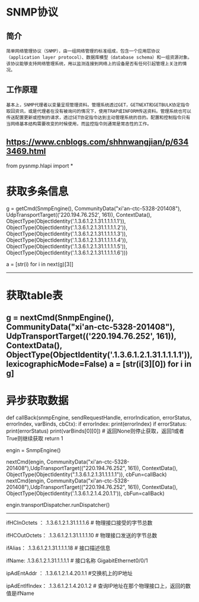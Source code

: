 # SNMP协议
## 简介
    简单网络管理协议（SNMP），由一组网络管理的标准组成，包含一个应用层协议（application layer protocol）、数据库模型（database schema）和一组资源对象。该协议能够支持网络管理系统，用以监测连接到网络上的设备是否有任何引起管理上关注的情况。
## 工作原理
    基本上，SNMP代理者以变量呈现管理资料。管理系统透过GET，GETNEXT和GETBULK协定指令取回资讯，或是代理者在没有被询问的情况下，使用TRAP或INFORM传送资料。管理系统也可以传送配置更新或控制的请求，透过SET协定指令达到主动管理系统的目的。配置和控制指令只有当网络基本结构需要改变的时候使用，而监控指令则通常是常态性的工作。


https://www.cnblogs.com/shhnwangjian/p/6343469.html
------------------------------------------------------------------------------------------------------
from pysnmp.hlapi import *
# 获取多条信息
g = getCmd(SnmpEngine(),
            CommunityData("xi'an-ctc-5328-201408"),
            UdpTransportTarget(('220.194.76.252', 161)),
            ContextData(),
            ObjectType(ObjectIdentity('.1.3.6.1.2.1.31.1.1.1.1.1')),
            ObjectType(ObjectIdentity('.1.3.6.1.2.1.31.1.1.1.1.2')),
            ObjectType(ObjectIdentity('.1.3.6.1.2.1.31.1.1.1.1.3')),
            ObjectType(ObjectIdentity('.1.3.6.1.2.1.31.1.1.1.1.4')),
            ObjectType(ObjectIdentity('.1.3.6.1.2.1.31.1.1.1.1.5')),
            ObjectType(ObjectIdentity('.1.3.6.1.2.1.31.1.1.1.1.6')))

a = [str(i) for i in next(g)[3]]

-------------------------------------------------------------------------------------------------------
# 获取table表
g = nextCmd(SnmpEngine(),
            CommunityData("xi'an-ctc-5328-201408"),
            UdpTransportTarget(('220.194.76.252', 161)),
            ContextData(),
            ObjectType(ObjectIdentity('.1.3.6.1.2.1.31.1.1.1.1')),
            lexicographicMode=False)
a = [str(i[3][0]) for i in g]
---------------------------------------------------------------------------------
# 异步获取数据 
def callBack(snmpEngine, sendRequestHandle, errorIndication, errorStatus, errorIndex, varBinds, cbCtx):
    if errorIndex:
        print(errorIndex)
    if errorStatus:
        print(errorStatus)
    print(varBinds[0][0])
    # 返回None则停止获取，返回1或者True则继续获取
    return 1


engin = SnmpEngine()

nextCmd(engin, CommunityData("xi'an-ctc-5328-201408"),UdpTransportTarget(("220.194.76.252", 161)), ContextData(), ObjectType(ObjectIdentity(".1.3.6.1.2.1.31.1.1.1.1")), cbFun=callBack)
nextCmd(engin, CommunityData("xi'an-ctc-5328-201408"),UdpTransportTarget(("220.194.76.252", 161)), ContextData(), ObjectType(ObjectIdentity('.1.3.6.1.2.1.4.20.1.1')), cbFun=callBack)

engin.transportDispatcher.runDispatcher()

--------------------------------------------------------------------------------------------------------------------

 ifHCInOctets ：  .1.3.6.1.2.1.31.1.1.1.6 #  物理接口接受的字节总数
 
ifHCOutOctets：  .1.3.6.1.2.1.31.1.1.1.10 # 物理接口发送的字节总数

 ifAlias：  .1.3.6.1.2.1.31.1.1.1.18 # 接口描述信息

 ifName:  .1.3.6.1.2.1.31.1.1.1.1 # 接口名称  GigabitEthernet0/0/1

 ipAdEntAddr ：  .1.3.6.1.2.1.4.20.1.1 #交换机上的IP地址

 ipAdEntIfIndex：  .1.3.6.1.2.1.4.20.1.2 # 查询IP地址在那个物理接口上，返回的数值是ifName







